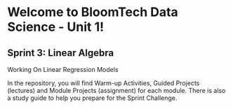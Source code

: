 # Welcome to BloomTech Data Science - Unit 1!

## Sprint 3: Linear Algebra

Working On Linear Regression Models

In the repository, you will find Warm-up Activities, Guided Projects (lectures) and Module Projects (assignment) for each module.  There is also a study guide to help you prepare for the Sprint Challenge.
